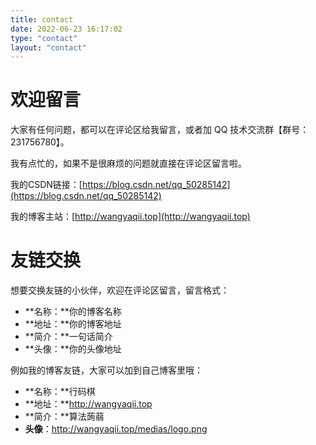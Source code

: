 ```yaml
---
title: contact
date: 2022-06-23 16:17:02
type: "contact"
layout: "contact"
---
```


# 欢迎留言
大家有任何问题，都可以在评论区给我留言，或者加 QQ 技术交流群【群号：231756780】。

我有点忙的，如果不是很麻烦的问题就直接在评论区留言啦。

我的CSDN链接：[https://blog.csdn.net/qq_50285142](https://blog.csdn.net/qq_50285142)

我的博客主站：[http://wangyaqii.top](http://wangyaqii.top)

# 友链交换

想要交换友链的小伙伴，欢迎在评论区留言，留言格式：
* **名称：**你的博客名称
* **地址：**你的博客地址
* **简介：**一句话简介
* **头像：**你的头像地址

例如我的博客友链，大家可以加到自己博客里哦：
* **名称：**行码棋
* **地址：**http://wangyaqii.top
* **简介：**算法蒟蒻
* **头像**：http://wangyaqii.top/medias/logo.png

